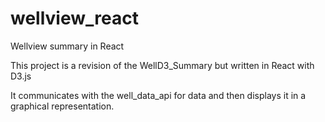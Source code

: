 # wellview_react
Wellview summary in React

This project is a revision of the WellD3_Summary but written in React with D3.js 

It communicates with the well_data_api for data and then displays it in a graphical representation.


